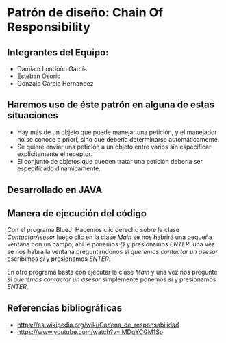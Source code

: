 # Patrón de diseño: Chain Of Responsibility 

## Integrantes del Equipo:
  - Damiam Londoño García
  - Esteban Osorio
  - Gonzalo Garcia Hernandez

## Haremos uso de éste patrón en alguna de estas situaciones
  - Hay más de un objeto que puede manejar una petición, y el manejador no se conoce a priori, sino que debería determinarse         automáticamente.
  - Se quiere enviar una petición a un objeto entre varios sin especificar explícitamente el receptor. 
  - El conjunto de objetos que pueden tratar una petición debería ser especificado dinámicamente.

## Desarrollado en JAVA

## Manera de ejecución del código
Con el programa BlueJ: Hacemos clic derecho sobre la clase *ContactarAsesor* luego clic en la clase *Main* se nos habrirá una pequeña ventana con un campo, ahí le ponemos *{}* y presionamos *ENTER*, una vez se nos habra la ventana preguntandonos si *queremos contactar un asesor* escribimos *si* y presionamos *ENTER*.

En otro programa basta con ejecutar la clase *Main* y una vez nos pregunte si *queremos contactar un asesor* simplemente ponemos *si* y presionamos *ENTER*.

## Referencias bibliográficas
- https://es.wikipedia.org/wiki/Cadena_de_responsabilidad
- https://www.youtube.com/watch?v=iMDqYCGM1So
